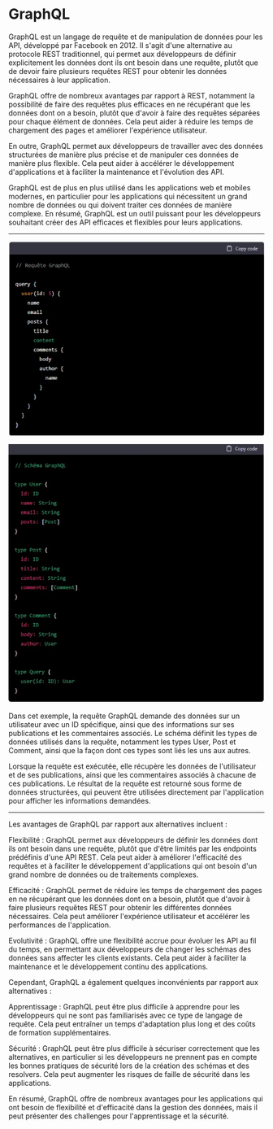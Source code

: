 # GraphQL

GraphQL est un langage de requête et de manipulation de données pour les API, développé par Facebook en 2012. Il s'agit d'une alternative au protocole REST traditionnel, qui permet aux développeurs de définir explicitement les données dont ils ont besoin dans une requête, plutôt que de devoir faire plusieurs requêtes REST pour obtenir les données nécessaires à leur application.

GraphQL offre de nombreux avantages par rapport à REST, notamment la possibilité de faire des requêtes plus efficaces en ne récupérant que les données dont on a besoin, plutôt que d'avoir à faire des requêtes séparées pour chaque élément de données. Cela peut aider à réduire les temps de chargement des pages et améliorer l'expérience utilisateur.

En outre, GraphQL permet aux développeurs de travailler avec des données structurées de manière plus précise et de manipuler ces données de manière plus flexible. Cela peut aider à accélérer le développement d'applications et à faciliter la maintenance et l'évolution des API.

GraphQL est de plus en plus utilisé dans les applications web et mobiles modernes, en particulier pour les applications qui nécessitent un grand nombre de données ou qui doivent traiter ces données de manière complexe. En résumé, GraphQL est un outil puissant pour les développeurs souhaitant créer des API efficaces et flexibles pour leurs applications.

---

![Requete graphql](./assets/requetegraphql.jpg)

![Schema graphql](./assets/schemagraphql.jpg)

Dans cet exemple, la requête GraphQL demande des données sur un utilisateur avec un ID spécifique, ainsi que des informations sur ses publications et les commentaires associés. Le schéma définit les types de données utilisés dans la requête, notamment les types User, Post et Comment, ainsi que la façon dont ces types sont liés les uns aux autres.

Lorsque la requête est exécutée, elle récupère les données de l'utilisateur et de ses publications, ainsi que les commentaires associés à chacune de ces publications. Le résultat de la requête est retourné sous forme de données structurées, qui peuvent être utilisées directement par l'application pour afficher les informations demandées.

---

Les avantages de GraphQL par rapport aux alternatives incluent :

Flexibilité : GraphQL permet aux développeurs de définir les données dont ils ont besoin dans une requête, plutôt que d'être limités par les endpoints prédéfinis d'une API REST. Cela peut aider à améliorer l'efficacité des requêtes et à faciliter le développement d'applications qui ont besoin d'un grand nombre de données ou de traitements complexes.

Efficacité : GraphQL permet de réduire les temps de chargement des pages en ne récupérant que les données dont on a besoin, plutôt que d'avoir à faire plusieurs requêtes REST pour obtenir les différentes données nécessaires. Cela peut améliorer l'expérience utilisateur et accélérer les performances de l'application.

Evolutivité : GraphQL offre une flexibilité accrue pour évoluer les API au fil du temps, en permettant aux développeurs de changer les schémas des données sans affecter les clients existants. Cela peut aider à faciliter la maintenance et le développement continu des applications.

Cependant, GraphQL a également quelques inconvénients par rapport aux alternatives :

Apprentissage : GraphQL peut être plus difficile à apprendre pour les développeurs qui ne sont pas familiarisés avec ce type de langage de requête. Cela peut entraîner un temps d'adaptation plus long et des coûts de formation supplémentaires.

Sécurité : GraphQL peut être plus difficile à sécuriser correctement que les alternatives, en particulier si les développeurs ne prennent pas en compte les bonnes pratiques de sécurité lors de la création des schémas et des resolvers. Cela peut augmenter les risques de faille de sécurité dans les applications.

En résumé, GraphQL offre de nombreux avantages pour les applications qui ont besoin de flexibilité et d'efficacité dans la gestion des données, mais il peut présenter des challenges pour l'apprentissage et la sécurité.